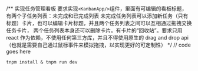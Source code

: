 /** 实现任务管理看板
要求实现`<KanbanApp/>`组件，里面有可编辑的看板标题，有两个子任务列表：未完成和已完成列表
未完成任务列表可以添加新任务（只有标题）卡片，也可以编辑卡片标题，并且两个任务列表之间可以互相通过拖拽交换任务卡片，
两个任务列表本身还可以删除卡片。有卡片的“回收站”。要求只用 react 作为依赖，不使用任何第三方库，并且不得使用原生的
drag and drop api（也就是需要自己通过鼠标事件来模拟拖拽，以实现更好的可定制性）
*/
// code goes here
```
tnpm install & tnpm run dev

```
